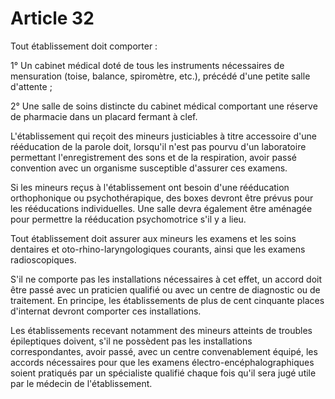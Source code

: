 # Article 32

Tout établissement doit comporter :

1° Un cabinet médical doté de tous les instruments nécessaires de mensuration (toise, balance, spiromètre, etc.), précédé d'une petite salle d'attente ;

2° Une salle de soins distincte du cabinet médical comportant une réserve de pharmacie dans un placard fermant à clef.

L'établissement qui reçoit des mineurs justiciables à titre accessoire d'une rééducation de la parole doit, lorsqu'il n'est pas pourvu d'un laboratoire permettant l'enregistrement des sons et de la respiration, avoir passé convention avec un organisme susceptible d'assurer ces examens.

Si les mineurs reçus à l'établissement ont besoin d'une rééducation orthophonique ou psychothérapique, des boxes devront être prévus pour les rééducations individuelles. Une salle devra également être aménagée pour permettre la rééducation psychomotrice s'il y a lieu.

Tout établissement doit assurer aux mineurs les examens et les soins dentaires et oto-rhino-laryngologiques courants, ainsi que les examens radioscopiques.

S'il ne comporte pas les installations nécessaires à cet effet, un accord doit être passé avec un praticien qualifié ou avec un centre de diagnostic ou de traitement. En principe, les établissements de plus de cent cinquante places d'internat devront comporter ces installations.

Les établissements recevant notamment des mineurs atteints de troubles épileptiques doivent, s'il ne possèdent pas les installations correspondantes, avoir passé, avec un centre convenablement équipé, les accords nécessaires pour que les examens électro-encéphalographiques soient pratiqués par un spécialiste qualifié chaque fois qu'il sera jugé utile par le médecin de l'établissement.
